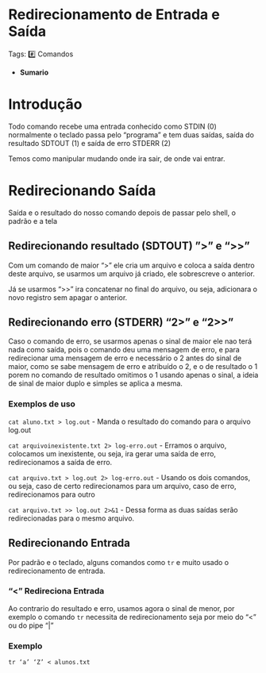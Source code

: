 # Redirecionamento de Entrada e Saída

Tags: #️⃣ Comandos

- **Sumario**

# Introdução

Todo comando recebe uma entrada conhecido como STDIN (0) normalmente o teclado passa pelo “programa” e tem duas saídas, saída do resultado SDTOUT (1) e saída de erro STDERR (2)

Temos como manipular mudando onde ira sair, de onde vai entrar.

# Redirecionando Saída

Saída e o resultado do nosso comando depois de passar pelo shell, o padrão e a tela

## Redirecionando resultado (SDTOUT) ”>” e “>>”

Com um comando de maior “>” ele cria um arquivo e coloca a saída dentro deste arquivo, se usarmos um arquivo já criado, ele sobrescreve o anterior.

Já se usarmos “>>” ira concatenar no final do arquivo, ou seja, adicionara o novo registro sem apagar o anterior.

## Redirecionando erro (STDERR) “2>” e “2>>”

Caso o comando de erro, se usarmos apenas o sinal de maior ele nao terá nada como saída, pois o comando deu uma mensagem de erro, e para redirecionar uma mensagem de erro e necessário o 2 antes do sinal de maior, como se sabe mensagem de erro e atribuído o 2, e o de resultado o 1 porem no comando de resultado omitimos o 1 usando apenas o sinal, a ideia de sinal de maior duplo e simples se aplica a mesma.

### Exemplos de uso

`cat aluno.txt > log.out` - Manda o resultado do comando para o arquivo log.out

`cat arquivoinexistente.txt 2> log-erro.out` - Erramos o arquivo, colocamos um inexistente, ou seja, ira gerar uma saída de erro, redirecionamos a saída de erro.

`cat arquivo.txt > log.out 2> log-erro.out` - Usando os dois comandos, ou seja, caso de certo redirecionamos para um arquivo, caso de erro, redirecionamos para outro

`cat arquivo.txt >> log.out 2>&1` - Dessa forma as duas saídas serão redirecionadas para o mesmo arquivo.

## Redirecionando Entrada

Por padrão e o teclado, alguns comandos como `tr` e muito usado o redirecionamento de entrada.

### “<” Redireciona Entrada

Ao contrario do resultado e erro, usamos agora o sinal de menor, por exemplo o comando `tr` necessita de redirecionamento seja por meio do “<” ou do pipe “|”

### Exemplo

`tr ‘a’ ‘Z’ < alunos.txt`
